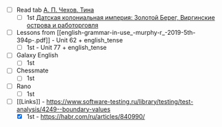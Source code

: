 * [ ] Read tab [А. П. Чехов. Тина](https://ilibrary.ru/text/4215/p.1/index.html)
	* [ ] 1st [Датская колониальная империя: Золотой Берег, Виргинские острова и работорговля](https://knife.media/danish-slavery/)
* [ ] Lessons from [[english-grammar-in-use_-murphy-r_-2019-5th-394p-.pdf]] - Unit 62 + english_tense
	* [ ] 1st - Unit 77 + english_tense
* [ ] Galaxy English
	* [ ] 1st
* [ ] Chessmate
	* [ ] 1st
* [ ] Rano
	* [ ] 1st
* [ ] [[Links]] - https://www.software-testing.ru/library/testing/test-analysis/4249--boundary-values
	* [x] 1st - https://habr.com/ru/articles/840990/